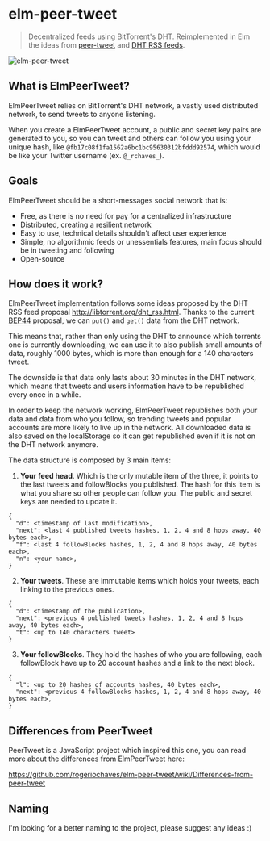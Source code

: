 # elm-peer-tweet

> Decentralized feeds using BitTorrent's DHT. Reimplemented in Elm the ideas from [peer-tweet](https://github.com/lmatteis/peer-tweet) and [DHT RSS feeds](http://libtorrent.org/dht_rss.html).

![elm-peer-tweet](https://cloud.githubusercontent.com/assets/792201/14061240/09da8412-f35a-11e5-850a-15623db5b9ff.gif)


## What is ElmPeerTweet?

ElmPeerTweet relies on BitTorrent's DHT network, a vastly used distributed network, to send tweets to anyone listening.

When you create a ElmPeerTweet account, a public and secret key pairs are generated to you, so you can tweet and others can follow you using your unique hash, like `@fb17c08f1fa1562a6bc1bc95630312bfddd92574`, which would be like your Twitter username (ex. `@_rchaves_`).


## Goals

ElmPeerTweet should be a short-messages social network that is:

- Free, as there is no need for pay for a centralized infrastructure
- Distributed, creating a resilient network
- Easy to use, technical details shouldn't affect user experience
- Simple, no algorithmic feeds or unessentials features, main focus should be in tweeting and following
- Open-source


## How does it work?

ElmPeerTweet implementation follows some ideas proposed by the DHT RSS feed proposal http://libtorrent.org/dht_rss.html. Thanks to the current [BEP44](http://bittorrent.org/beps/bep_0044.html) proposal, we can `put()` and `get()` data from the DHT network.

This means that, rather than only using the DHT to announce which torrents one is currently downloading, we can use it to also publish small amounts of data, roughly 1000 bytes, which is more than enough for a 140 characters tweet.

The downside is that data only lasts about 30 minutes in the DHT network, which means that tweets and users information have to be republished every once in a while.

In order to keep the network working, ElmPeerTweet republishes both your data and data from who you follow, so trending tweets and popular accounts are more likely to live up in the network. All downloaded data is also saved on the localStorage so it can get republished even if it is not on the DHT network anymore.

The data structure is composed by 3 main items:

1. **Your feed head**. Which is the only mutable item of the three, it points to the last tweets and followBlocks you published. The hash for this item is what you share so other people can follow you. The public and secret keys are needed to update it.

  ```
  {
    "d": <timestamp of last modification>,
    "next": <last 4 published tweets hashes, 1, 2, 4 and 8 hops away, 40 bytes each>,
    "f": <last 4 followBlocks hashes, 1, 2, 4 and 8 hops away, 40 bytes each>,
    "n": <your name>,
  }
  ```

2. **Your tweets**. These are immutable items which holds your tweets, each linking to the previous ones.

  ```
  {
    "d": <timestamp of the publication>,
    "next": <previous 4 published tweets hashes, 1, 2, 4 and 8 hops away, 40 bytes each>,
    "t": <up to 140 characters tweet>
  }
  ```

3. **Your followBlocks**. They hold the hashes of who you are following, each followBlock have up to 20 account hashes and a link to the next block.

  ```
  {
    "l": <up to 20 hashes of accounts hashes, 40 bytes each>,
    "next": <previous 4 followBlocks hashes, 1, 2, 4 and 8 hops away, 40 bytes each>,
  }
  ```


## Differences from PeerTweet

PeerTweet is a JavaScript project which inspired this one, you can read more about the differences from ElmPeerTweet here:

https://github.com/rogeriochaves/elm-peer-tweet/wiki/Differences-from-peer-tweet


## Naming

I'm looking for a better naming to the project, please suggest any ideas :)
